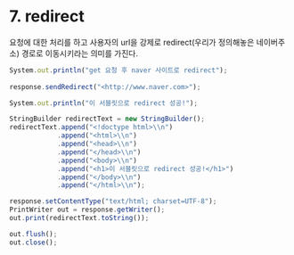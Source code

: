 # 7. redirect



요청에 대한 처리를 하고 사용자의 url을 강제로 redirect(우리가 정의해놓은 네이버주소) 경로로 이동시키라는 의미를 가진다.

```jsx
System.out.println("get 요청 후 naver 사이트로 redirect");
		
response.sendRedirect("<http://www.naver.com>");
```

```jsx
System.out.println("이 서블릿으로 redirect 성공!");

StringBuilder redirectText = new StringBuilder();
redirectText.append("<!doctype html>\\n")
			.append("<html>\\n")
			.append("<head>\\n")
			.append("</head>\\n")
			.append("<body>\\n")
			.append("<h1>이 서블릿으로 redirect 성공!</h1>")
			.append("</body>\\n")
			.append("</html>\\n");

response.setContentType("text/html; charset=UTF-8");
PrintWriter out = response.getWriter();
out.print(redirectText.toString());

out.flush();
out.close();
```
